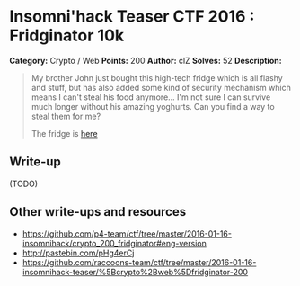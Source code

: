 # Insomni'hack Teaser CTF 2016 : Fridginator 10k

**Category:** Crypto / Web
**Points:** 200
**Author:** clZ
**Solves:** 52
**Description:**

> My brother John just bought this high-tech fridge which is all flashy and stuff, but has also added some kind of security mechanism which means I can't steal his food anymore... I'm not sure I can survive much longer without his amazing yoghurts. Can you find a way to steal them for me?
> 
> The fridge is [here](http://fridge.insomnihack.ch/login?next=/)


## Write-up

(TODO)

## Other write-ups and resources

* <https://github.com/p4-team/ctf/tree/master/2016-01-16-insomnihack/crypto_200_fridginator#eng-version>
* <http://pastebin.com/pHg4erCj>
* <https://github.com/raccoons-team/ctf/tree/master/2016-01-16-insomnihack-teaser/%5Bcrypto%2Bweb%5Dfridginator-200>
